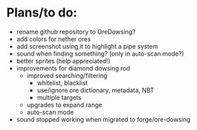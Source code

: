 Plans/to do:
============

- rename github repository to OreDowsing?
- add colors for nether ores
- add screenshot using it to highlight a pipe system
- sound when finding something?  (only in auto-scan mode?)
- better sprites (help appreciated!)
- improvements for diamond dowsing rod
    - improved searching/filtering
        - whitelist, blacklist
        - use/ignore ore dictionary, metadata, NBT
        - multiple targets
    - upgrades to expand range
    - auto-scan mode
- sound stopped working when migrated to forge/ore-dowsing